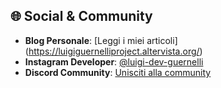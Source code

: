 ## 🌐 Social & Community

- **Blog Personale**: [Leggi i miei articoli] (https://luigiguernelliproject.altervista.org/)
- **Instagram Developer**: [@luigi-dev-guernelli](https://www.instagram.com/luigi_dev_guernelli)
- **Discord Community**: [Unisciti alla community](https://discord.gg/YxVFMncNvM)
